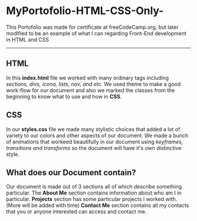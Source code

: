 # MyPortofolio-HTML-CSS-Only-

This Portofolio was made for certificate at freeCodeCamp.org, but later modified to be an example of what I can regarding Front-End development in HTML and CSS

---

## HTML

In this **index.html** file we worked with many ordinary tags including _sections, divs, icona, lists, nav, and etc._ We used theme to make a good work-flow for our document and also we marked the classes from the beginning to know what to use and how in **CSS**.

## CSS

In our **styles.css** file we made many stylistic choices that added a lot of variety to our colors and other aspects of our document. We made a bunch of animations that workeed beautifully in our document using _keyframes, transitions and transforms_ so the document will have it's own distinctive style.

## What does our Document contain?

Our document is made out of 3 sections all of which describe something particular. The **About Me** section contains information about who am I in particular. **Projects** section has some particular projects I worked with.(More will be added with time) **Contact Me** section contains all my contacts that you or anyone interested can access and contact me.
